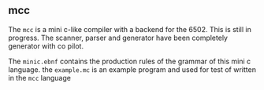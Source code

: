 ## mcc

The `mcc` is a mini c-like compiler with a backend for the 6502. This is still in progress. The scanner, parser and generator have been completely generator with co pilot. 

The `minic.ebnf` contains the production rules of the grammar of this mini c language.
the `example.mc` is an example program and used for test of written in the `mcc` language
